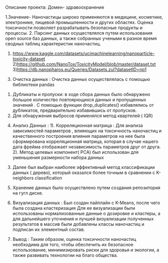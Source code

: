Описание проекта: Домен- здравоохранение

1.Значение- Наночастицы широко применяются в медицине, косметике, электронике, пищевой промышленности и других областях. Оценка токсичности позволяет разрабатывать безопасные продукты и процессы. 
2. Парсинг данных осуществлялся путем использования open source баз данных, а также собранных учеными в разное время сводных таблиц характеристик наночастиц. 

1) https://www.kaggle.com/datasets/ucimachinelearning/nanoparticle-toxicity-dataset
2)https://github.com/NanoTox/ToxicityModel/blob/master/dataset.txt
3)https://db.nanopharos.eu/Queries/Datasets.zul?datasetID=np1

3. Очистка данных : Очистка данных осуществлялась с помощью библиотеки pandas 
1) Дубликаты и пропуски: в ходе сбора данных было обнаружено большое  количество повтоярющихся данных  и пропущенных значений . С помощью функции drop_duplicates() избавлялись от дубликатов, предварительно избавившись от пропусков. 
2) Для обнаружения выбросов применялся метод квартелей ( IQR)
4. Анализ Данных : 
1). Корреляционная матрица : Для анализа зависимостей параметров , влияющих на токсичность наночастиц и качественного построения влияния параметров на нее была сформирована корреляционная матрица, которая в случае нашего дата фрейма отображает независимость параметров друг от друга. 
2). Метод целевых компонент( PCA)  был использован для уменьшения размерности набора данных 
3) Далее был выбран наиболее эффективный метод классификации данных ( дерево), который оказался более точным в сравнении с K-neighbors classification
5. Хранение данных было осуществлено путем создания репозитория на гугл диске.  
6. Визуализация данных : 
Был создан пайплайн с K-Means, после чего была создана кластеризация 
Для ее визуализации были использованы нормализованные данные о дозировке и кластеры, а для дальнейшего уточнения и лучшей визуализации полученных результатов в массив были добавлены классы наночастиц и подписан их элементный состав. 

7. Вывод : Таким образом, оценка токсичности наночастиц необходима для того, чтобы обеспечить их безопасное использование, минимизировать риски для здоровья и экологии, а также развивать технологии на благо общества.
